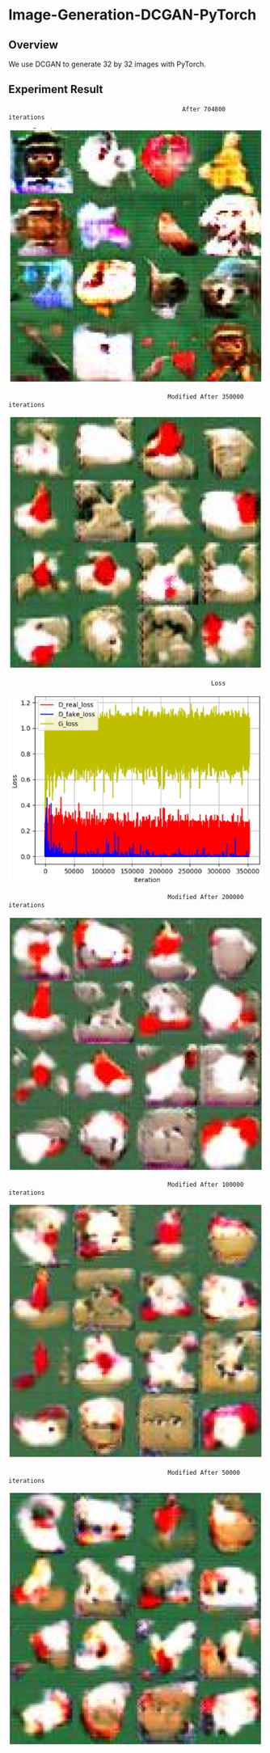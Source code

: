 # Image-Generation-DCGAN-PyTorch
## Overview
We use DCGAN to generate 32 by 32 images with PyTorch.

## Experiment Result
                                                    After 704800 iterations
![image1](./images/1.PNG)

                                                Modified After 350000 iterations
![image2](./images/2.PNG)

                                                            Loss
![image3](./images/3.PNG)

                                                Modified After 200000 iterations
![image4](./images/4.PNG)

                                                Modified After 100000 iterations
![image5](./images/5.PNG)

                                                Modified After 50000 iterations
![image6](./images/6.PNG)
